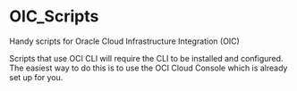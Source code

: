 # OIC_Scripts
Handy scripts for Oracle Cloud Infrastructure Integration (OIC)

Scripts that use OCI CLI will require the CLI to be installed and configured. The easiest way to do this is to use the OCI Cloud Console which is already set up for you.
